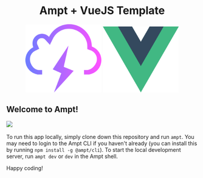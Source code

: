 <p align="center">
    <div width="100%" align="center">
        <h1>Ampt + VueJS Template</h1>
    </div>
    <p align="center">
        <img src="src/assets/ampt.svg" alt="ampt-logo" width="200"/>
        <img src="src/assets/logo.svg" alt="vue-logo"  width="200"/>
    </p>
</p>

## Welcome to Ampt!

[<img src="https://getampt.com/button"/>](https://ampt.dev/start?template=vue-js)

To run this app locally, simply clone down this repository and run `ampt`. You may need to login to the Ampt CLI if you haven't already (you can install this by running `npm install -g @ampt/cli`). To start the local development server, run `ampt dev` or `dev` in the Ampt shell.

Happy coding!
